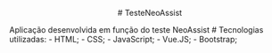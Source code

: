 <p style="text-align:center;"># TesteNeoAssist</p>
Aplicação desenvolvida em função do teste NeoAssist
#
Tecnologias utilizadas:
- HTML;
- CSS;
- JavaScript;
- Vue.JS;
- Bootstrap;

